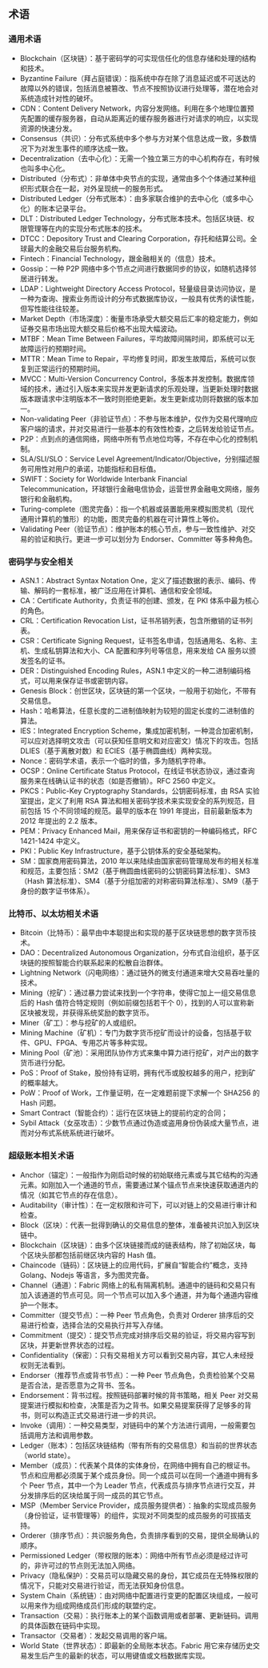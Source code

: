 ## 术语

### 通用术语

* Blockchain（区块链）：基于密码学的可实现信任化的信息存储和处理的结构和技术。
* Byzantine Failure（拜占庭错误）：指系统中存在除了消息延迟或不可送达的故障以外的错误，包括消息被篡改、节点不按照协议进行处理等，潜在地会对系统造成针对性的破坏。
* CDN：Content Delivery Network，内容分发网络。利用在多个地理位置预先配置的缓存服务器，自动从距离近的缓存服务器进行对请求的响应，以实现资源的快速分发。
* Consensus（共识）：分布式系统中多个参与方对某个信息达成一致，多数情况下为对发生事件的顺序达成一致。
* Decentralization（去中心化）：无需一个独立第三方的中心机构存在，有时候也叫多中心化。
* Distributed（分布式）：非单体中央节点的实现，通常由多个个体通过某种组织形式联合在一起，对外呈现统一的服务形式。
* Distributed Ledger（分布式账本）：由多家联合维护的去中心化（或多中心化）的账本记录平台。
* DLT：Distributed Ledger Technology，分布式账本技术。包括区块链、权限管理等在内的实现分布式账本的技术。
* DTCC：Depository Trust and Clearing Corporation，存托和结算公司。全球最大的金融交易后台服务机构。
* Fintech：Financial Technology，跟金融相关的（信息）技术。
* Gossip：一种 P2P 网络中多个节点之间进行数据同步的协议，如随机选择邻居进行转发。
* LDAP：Lightweight Directory Access Protocol，轻量级目录访问协议，是一种为查询、搜索业务而设计的分布式数据库协议，一般具有优秀的读性能，但写性能往往较差。
* Market Depth（市场深度）：衡量市场承受大额交易后汇率的稳定能力，例如证券交易市场出现大额交易后价格不出现大幅波动。
* MTBF：Mean Time Between Failures，平均故障间隔时间，即系统可以无故障运行的预期时间。
* MTTR：Mean Time to Repair，平均修复时间，即发生故障后，系统可以恢复到正常运行的预期时间。
* MVCC：Multi-Version Concurrency Control，多版本并发控制。数据库领域的技术，通过引入版本来实现并发更新请求的乐观处理，当更新处理时数据版本跟请求中注明版本不一致时则拒绝更新。发生更新成功则将数据的版本加一。
* Non-validating Peer（非验证节点）：不参与账本维护，仅作为交易代理响应客户端的请求，并对交易进行一些基本的有效性检查，之后转发给验证节点。
* P2P：点到点的通信网络，网络中所有节点地位均等，不存在中心化的控制机制。
* SLA/SLI/SLO：Service Level Agreement/Indicator/Objective，分别描述服务可用性对用户的承诺，功能指标和目标值。
* SWIFT：Society for Worldwide Interbank Financial Telecommunication，环球银行金融电信协会，运营世界金融电文网络，服务银行和金融机构。
* Turing-complete（图灵完备）：指一个机器或装置能用来模拟图灵机（现代通用计算机的雏形）的功能，图灵完备的机器在可计算性上等价。
* Validating Peer（验证节点）：维护账本的核心节点，参与一致性维护、对交易的验证和执行。更进一步可以划分为 Endorser、Committer 等多种角色。

### 密码学与安全相关
* ASN.1：Abstract Syntax Notation One，定义了描述数据的表示、编码、传输、解码的一套标准，被广泛应用在计算机、通信和安全领域。
* CA：Certificate Authority，负责证书的创建、颁发，在 PKI 体系中最为核心的角色。
* CRL：Certification Revocation List，证书吊销列表，包含所撤销的证书列表。
* CSR：Certificate Signing Request，证书签名申请，包括通用名、名称、主机、生成私钥算法和大小、CA 配置和序列号等信息，用来发给 CA 服务以颁发签名的证书。
* DER：Distinguished Encoding Rules，ASN.1 中定义的一种二进制编码格式，可以用来保存证书或密钥内容。
* Genesis Block：创世区块，区块链的第一个区块，一般用于初始化，不带有交易信息。
* Hash：哈希算法，任意长度的二进制值映射为较短的固定长度的二进制值的算法。
* IES：Integrated Encryption Scheme，集成加密机制，一种混合加密机制，可以应对选择明文攻击（可以获知任意明文和对应密文）情况下的攻击。包括 DLIES（基于离散对数）和 ECIES（基于椭圆曲线）两种实现。
* Nonce：密码学术语，表示一个临时的值，多为随机字符串。
* OCSP：Online Certificate Status Protocol，在线证书状态协议，通过查询服务来在线确认证书的状态（如是否撤销）。RFC 2560 中定义。
* PKCS：Public-Key Cryptography Standards，公钥密码标准，由 RSA 实验室提出，定义了利用 RSA 算法和相关密码学技术来实现安全的系列规范，目前包括 15 个不同领域的规范。最早的版本在 1991 年提出，目前最新版本为 2012 年提出的 2.2 版本。
* PEM：Privacy Enhanced Mail，用来保存证书和密钥的一种编码格式，RFC 1421-1424 中定义。
* PKI：Public Key Infrastructure，基于公钥体系的安全基础架构。
* SM：国家商用密码算法，2010 年以来陆续由国家密码管理局发布的相关标准和规范，主要包括：SM2（基于椭圆曲线密码的公钥密码算法标准）、SM3（Hash 算法标准）、SM4（基于分组加密的对称密码算法标准）、SM9（基于身份的数字证书体系）。

### 比特币、以太坊相关术语

* Bitcoin（比特币）：最早由中本聪提出和实现的基于区块链思想的数字货币技术。
* DAO：Decentralized Autonomous Organization，分布式自治组织，基于区块链的按照智能合约联系起来的松散自治群体。
* Lightning Network（闪电网络）：通过链外的微支付通道来增大交易吞吐量的技术。
* Mining（挖矿）：通过暴力尝试来找到一个字符串，使得它加上一组交易信息后的 Hash 值符合特定规则（例如前缀包括若干个 0），找到的人可以宣称新区块被发现，并获得系统奖励的数字货币。
* Miner（矿工）：参与挖矿的人或组织。
* Mining Machine（矿机）：专门为数字货币挖矿而设计的设备，包括基于软件、GPU、FPGA、专用芯片等多种实现。
* Mining Pool（矿池）：采用团队协作方式来集中算力进行挖矿，对产出的数字货币进行分配。
* PoS：Proof of Stake，股份持有证明，拥有代币或股权越多的用户，挖到矿的概率越大。
* PoW：Proof of Work，工作量证明，在一定难题前提下求解一个 SHA256 的 Hash 问题。
* Smart Contract（智能合约）：运行在区块链上的提前约定的合同；
* Sybil Attack（女巫攻击）：少数节点通过伪造或盗用身份伪装成大量节点，进而对分布式系统系统进行破坏。

### 超级账本相关术语

* Anchor（锚定）：一般指作为刚启动时候的初始联络元素或与其它结构的沟通元素。如刚加入一个通道的节点，需要通过某个锚点节点来快速获取通道内的情况（如其它节点的存在信息）。
* Auditability（审计性）：在一定权限和许可下，可以对链上的交易进行审计和检查。
* Block（区块）：代表一批得到确认的交易信息的整体，准备被共识加入到区块链中。
* Blockchain（区块链）：由多个区块链接而成的链表结构，除了初始区块，每个区块头部都包括前继区块内容的 Hash 值。
* Chaincode（链码）：区块链上的应用代码，扩展自“智能合约”概念，支持 Golang、Nodejs 等语言，多为图灵完备。
* Channel（通道）：Fabric 网络上的私有隔离机制。通道中的链码和交易只有加入该通道的节点可见。同一个节点可以加入多个通道，并为每个通道内容维护一个账本。
* Committer（提交节点）：一种 Peer 节点角色，负责对 Orderer 排序后的交易进行检查，选择合法的交易执行并写入存储。
* Commitment（提交）：提交节点完成对排序后交易的验证，将交易内容写到区块，并更新世界状态的过程。
* Confidentiality（保密）：只有交易相关方可以看到交易内容，其它人未经授权则无法看到。
* Endorser（推荐节点或背书节点）：一种 Peer 节点角色，负责检验某个交易是否合法，是否愿意为之背书、签名。
* Endorsement：背书过程。按照链码部署时候的背书策略，相关 Peer 对交易提案进行模拟和检查，决策是否为之背书。如果交易提案获得了足够多的背书，则可以构造正式交易进行进一步的共识。
* Invoke（调用）：一种交易类型，对链码中的某个方法进行调用，一般需要包括调用方法和调用参数。
* Ledger（账本）：包括区块链结构（带有所有的交易信息）和当前的世界状态（world state）。
* Member（成员）：代表某个具体的实体身份，在网络中拥有自己的根证书。节点和应用都必须属于某个成员身份。同一个成员可以在同一个通道中拥有多个 Peer 节点，其中一个为 Leader 节点，代表成员与排序节点进行交互，并分发排序后的区块给属于同一成员的其它节点。
* MSP（Member Service Provider，成员服务提供者）：抽象的实现成员服务（身份验证，证书管理等）的组件，实现对不同类型的成员服务的可拔插支持。
* Orderer（排序节点）：共识服务角色，负责排序看到的交易，提供全局确认的顺序。
* Permissioned Ledger（带权限的账本）：网络中所有节点必须是经过许可的，非许可过的节点则无法加入网络。
* Privacy（隐私保护）：交易员可以隐藏交易的身份，其它成员在无特殊权限的情况下，只能对交易进行验证，而无法获知身份信息。
* System Chain（系统链）：由对网络中配置进行变更的配置区块组成，一般可以用来作为组成网络成员们形成的联盟约定。
* Transaction（交易）：执行账本上的某个函数调用或者部署、更新链码。调用的具体函数在链码中实现。
* Transactor（交易者）：发起交易调用的客户端。
* World State（世界状态）：即最新的全局账本状态。Fabric 用它来存储历史交易发生后产生的最新的状态，可以用键值或文档数据库实现。
